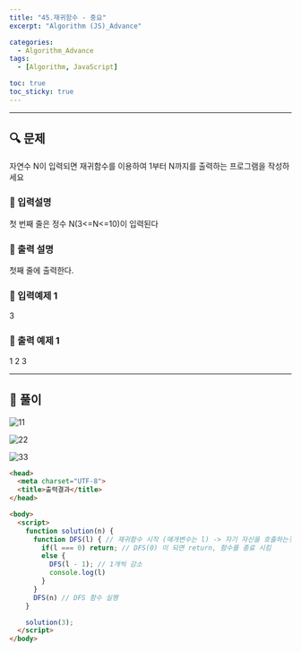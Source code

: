 ```yaml
---
title: "45.재귀함수 - 중요"
excerpt: "Algorithm (JS)_Advance"

categories:
  - Algorithm_Advance
tags:
  - [Algorithm, JavaScript]

toc: true
toc_sticky: true
---
```


---



##  🔍 문제 
자연수  N이  입력되면  재귀함수를  이용하여  1부터  N까지를  출력하는  프로그램을  작성하세요


### 🔹 입력설명
첫  번째  줄은  정수  N(3<=N<=10)이  입력된다

### 🔹 출력 설명
첫째  줄에  출력한다.

### 🔹 입력예제 1
3

### 🔹 출력 예제 1
1 2 3


----

##  📌 풀이

![11](https://user-images.githubusercontent.com/28912774/120259005-0fdb1680-c2ce-11eb-8806-7779dacedf60.jpg)

![22](https://user-images.githubusercontent.com/28912774/120259007-110c4380-c2ce-11eb-89ff-02f4407f98de.jpg)

![33](https://user-images.githubusercontent.com/28912774/120259010-123d7080-c2ce-11eb-906c-ba4800f1329f.jpg)



```html
<head>
  <meta charset="UTF-8">
  <title>출력결과</title>
</head>

<body>
  <script>
    function solution(n) {
      function DFS(l) { // 재귀함수 시작 (매개변수는 l) -> 자기 자신을 호출하는것을 제귀함수 라고 함 
        if(l === 0) return; // DFS(0) 이 되면 return, 함수를 종료 시킴 
        else {
          DFS(l - 1); // 1개씩 감소
          console.log(l) 
        }
      }
      DFS(n) // DFS 함수 실행
    }

    solution(3);
  </script>
</body>
```
